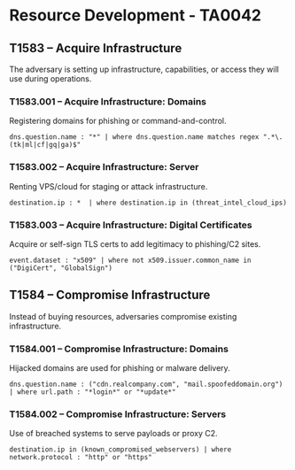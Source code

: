 # Resource Development - TA0042

## T1583 – Acquire Infrastructure

The adversary is setting up infrastructure, capabilities, or access they will use during operations.

### T1583.001 – Acquire Infrastructure: Domains

Registering domains for phishing or command-and-control.

`dns.question.name : "*"
| where dns.question.name matches regex ".*\.(tk|ml|cf|gq|ga)$"`

### T1583.002 – Acquire Infrastructure: Server

Renting VPS/cloud for staging or attack infrastructure.

`destination.ip : * 
| where destination.ip in (threat_intel_cloud_ips)`

###  T1583.003 – Acquire Infrastructure: Digital Certificates

Acquire or self-sign TLS certs to add legitimacy to phishing/C2 sites.

`event.dataset : "x509" | where not x509.issuer.common_name in ("DigiCert", "GlobalSign")`

## T1584 – Compromise Infrastructure

Instead of buying resources, adversaries compromise existing infrastructure.

### T1584.001 – Compromise Infrastructure: Domains

Hijacked domains are used for phishing or malware delivery.

 `dns.question.name : ("cdn.realcompany.com", "mail.spoofeddomain.org") | where url.path : "*login*" or "*update*"`

### T1584.002 – Compromise Infrastructure: Servers

Use of breached systems to serve payloads or proxy C2.

`destination.ip in (known_compromised_webservers) | where network.protocol : "http" or "https"`
